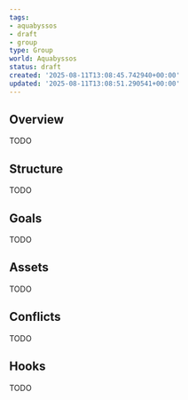```yaml
---
tags:
- aquabyssos
- draft
- group
type: Group
world: Aquabyssos
status: draft
created: '2025-08-11T13:08:45.742940+00:00'
updated: '2025-08-11T13:08:51.290541+00:00'
---
```



## Overview

TODO
## Structure

TODO
## Goals

TODO
## Assets

TODO
## Conflicts

TODO
## Hooks

TODO
